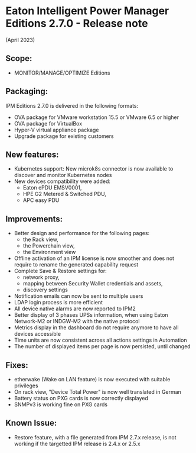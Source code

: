# Eaton Intelligent Power Manager Editions 2.7.0 - Release note
(April 2023)

## Scope:
* MONITOR/MANAGE/OPTIMIZE Editions

## Packaging:
IPM Editions 2.7.0 is delivered in the following formats:

* OVA package for VMware workstation 15.5 or VMware 6.5 or higher
* OVA package for VirtualBox
* Hyper-V virtual appliance package
* Upgrade package for existing customers

## New features:
* Kubernetes support: New microk8s connector is now available to discover and monitor Kubernetes nodes
* New devices compatibility were added:
  - Eaton ePDU EMSV0001,
  - HPE G2 Metered & Switched PDU,
  - APC easy PDU

## Improvements:
* Better design and performance for the following pages:
  - the Rack view,
  - the Powerchain view,
  - the Environment view
* Offline activation of an IPM license is now smoother and does not require to rename the generated capability request
* Complete Save & Restore settings for:
  - network proxy,
  - mapping between Security Wallet credentials and assets,
  - discovery settings
* Notification emails can now be sent to multiple users
* LDAP login process is more efficient
* All device native alarms are now reported to IPM2
* Better display of 3 phases UPSs information, when using Eaton Network-M2 or INDGW-M2 with the native protocol
* Metrics display in the dashboard do not require anymore to have all devices accessible
* Time units are now consistent across all actions settings in Automation
* The number of displayed items per page is now persisted, until changed

## Fixes:
* etherwake (Wake on LAN feature) is now executed with suitable privileges
* On rack view, "Device Total Power" is now well translated in German
* Battery status on PXG cards is now correctly displayed
* SNMPv3 is working fine on PXG cards

## Known Issue:
* Restore feature, with a file generated from IPM 2.7.x release, is not working if the targetted IPM release is 2.4.x or 2.5.x
